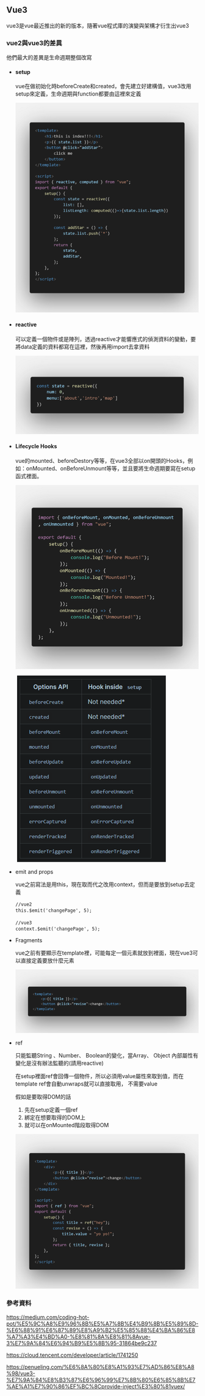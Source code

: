 ## Vue3

vue3是vue最近推出的新的版本，隨著vue程式庫的演變與架構才衍生出vue3

### vue2與vue3的差異

他們最大的差異是生命週期整個改寫

- #### setup

  vue在做初始化時beforeCreate和created，會先建立好建構值，vue3改用setup來定義，生命週期與function都要由這裡來定義

  ![vue3-2](<https://raw.githubusercontent.com/coolgood88142/markdown_note/master/assets/images/vue3-2.png>)

- #### reactive

  可以定義一個物件或是陣列，透過reactive才能響應式的偵測資料的變動，要將data定義的資料都寫在這裡，然後再用import去拿資料

  ![vue3-3](<https://raw.githubusercontent.com/coolgood88142/markdown_note/master/assets/images/vue3-3.png>)

- #### Lifecycle Hooks

  vue的mounted、beforeDestory等等，在vue3全部以on開頭的Hooks，例如：onMounted、onBeforeUnmount等等，並且要將生命週期要寫在setup函式裡面。

  ![vue3-4](<https://raw.githubusercontent.com/coolgood88142/markdown_note/master/assets/images/vue3-4.png>)

  ​	![vue3-1](<https://raw.githubusercontent.com/coolgood88142/markdown_note/master/assets/images/vue3-1.png>)

- emit and props

  vue之前寫法是用this，現在取而代之改用context，但而是要放到setup去定義

  ```vue
  //vue2
  this.$emit('changePage', 5);
  
  //vue3
  context.$emit('changePage', 5);
  ```

- Fragments

  vue之前有要顯示在template裡，可能每定一個元素就放到裡面，現在vue3可以直接定義要放什麼元素

  ![vue3-6](<https://raw.githubusercontent.com/coolgood88142/markdown_note/master/assets/images/vue3-6.png>)

- ref

  只能監聽String 、Number、 Boolean的變化，當Array、 Object 內部屬性有變化是沒有辦法監聽的(請用reactive)

  在setup裡面ref會回傳一個物件，所以必須用value屬性來取到值，而在template ref會自動unwraps就可以直接取用， 不需要value

  假如是要取得DOM的話

  1. 先在setup定義一個ref
  2. 綁定在想要取得的DOM上
  3. 就可以在onMounted階段取得DOM

  ![vue3-7](<https://raw.githubusercontent.com/coolgood88142/markdown_note/master/assets/images/vue3-7.png>)

### 參考資料

https://medium.com/coding-hot-pot/%E5%9C%A8%E9%96%8B%E5%A7%8B%E4%B9%8B%E5%89%8D-%E6%88%91%E6%87%89%E8%A9%B2%E5%85%88%E4%BA%86%E8%A7%A3%E4%BD%A0-%E8%81%8A%E8%81%8Avue-3%E7%9A%84%E6%94%B9%E5%8B%95-31864be9c237

https://cloud.tencent.com/developer/article/1741250

https://penueling.com/%E6%8A%80%E8%A1%93%E7%AD%86%E8%A8%98/vue3-%E7%9A%84%E8%B3%87%E6%96%99%E7%8B%80%E6%85%8B%E7%AE%A1%E7%90%86%EF%BC%8Cprovide-inject%E3%80%81vuex/